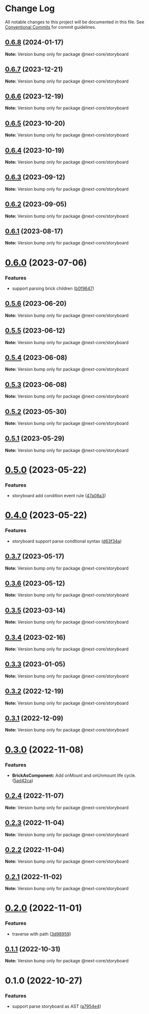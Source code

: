 # Change Log

All notable changes to this project will be documented in this file.
See [Conventional Commits](https://conventionalcommits.org) for commit guidelines.

## [0.6.8](https://github.com/easyops-cn/next-core/compare/@next-core/storyboard@0.6.7...@next-core/storyboard@0.6.8) (2024-01-17)

**Note:** Version bump only for package @next-core/storyboard





## [0.6.7](https://github.com/easyops-cn/next-core/compare/@next-core/storyboard@0.6.6...@next-core/storyboard@0.6.7) (2023-12-21)

**Note:** Version bump only for package @next-core/storyboard





## [0.6.6](https://github.com/easyops-cn/next-core/compare/@next-core/storyboard@0.6.5...@next-core/storyboard@0.6.6) (2023-12-19)

**Note:** Version bump only for package @next-core/storyboard





## [0.6.5](https://github.com/easyops-cn/next-core/compare/@next-core/storyboard@0.6.4...@next-core/storyboard@0.6.5) (2023-10-20)

**Note:** Version bump only for package @next-core/storyboard





## [0.6.4](https://github.com/easyops-cn/next-core/compare/@next-core/storyboard@0.6.3...@next-core/storyboard@0.6.4) (2023-10-19)

**Note:** Version bump only for package @next-core/storyboard

## [0.6.3](https://github.com/easyops-cn/next-core/compare/@next-core/storyboard@0.6.2...@next-core/storyboard@0.6.3) (2023-09-12)

**Note:** Version bump only for package @next-core/storyboard

## [0.6.2](https://github.com/easyops-cn/next-core/compare/@next-core/storyboard@0.6.1...@next-core/storyboard@0.6.2) (2023-09-05)

**Note:** Version bump only for package @next-core/storyboard

## [0.6.1](https://github.com/easyops-cn/next-core/compare/@next-core/storyboard@0.6.0...@next-core/storyboard@0.6.1) (2023-08-17)

**Note:** Version bump only for package @next-core/storyboard

# [0.6.0](https://github.com/easyops-cn/next-core/compare/@next-core/storyboard@0.5.6...@next-core/storyboard@0.6.0) (2023-07-06)

### Features

- support parsing brick children ([b0f9647](https://github.com/easyops-cn/next-core/commit/b0f964770050c6e703b70a0b095218b8ebfbc1ec))

## [0.5.6](https://github.com/easyops-cn/next-core/compare/@next-core/storyboard@0.5.5...@next-core/storyboard@0.5.6) (2023-06-20)

**Note:** Version bump only for package @next-core/storyboard

## [0.5.5](https://github.com/easyops-cn/next-core/compare/@next-core/storyboard@0.5.4...@next-core/storyboard@0.5.5) (2023-06-12)

**Note:** Version bump only for package @next-core/storyboard

## [0.5.4](https://github.com/easyops-cn/next-core/compare/@next-core/storyboard@0.5.3...@next-core/storyboard@0.5.4) (2023-06-08)

**Note:** Version bump only for package @next-core/storyboard

## [0.5.3](https://github.com/easyops-cn/next-core/compare/@next-core/storyboard@0.5.2...@next-core/storyboard@0.5.3) (2023-06-08)

**Note:** Version bump only for package @next-core/storyboard

## [0.5.2](https://github.com/easyops-cn/next-core/compare/@next-core/storyboard@0.5.1...@next-core/storyboard@0.5.2) (2023-05-30)

**Note:** Version bump only for package @next-core/storyboard

## [0.5.1](https://github.com/easyops-cn/next-core/compare/@next-core/storyboard@0.5.0...@next-core/storyboard@0.5.1) (2023-05-29)

**Note:** Version bump only for package @next-core/storyboard

# [0.5.0](https://github.com/easyops-cn/next-core/compare/@next-core/storyboard@0.4.0...@next-core/storyboard@0.5.0) (2023-05-22)

### Features

- storyboard add condition event rule ([47a08a3](https://github.com/easyops-cn/next-core/commit/47a08a33bbabc9da2a8c7b18df0072ccec516dd1))

# [0.4.0](https://github.com/easyops-cn/next-core/compare/@next-core/storyboard@0.3.7...@next-core/storyboard@0.4.0) (2023-05-22)

### Features

- storyboard support parse condtional syntax ([d63f34a](https://github.com/easyops-cn/next-core/commit/d63f34abc439fc01b1b5fae513f72fa37aa044f2))

## [0.3.7](https://github.com/easyops-cn/next-core/compare/@next-core/storyboard@0.3.6...@next-core/storyboard@0.3.7) (2023-05-17)

**Note:** Version bump only for package @next-core/storyboard

## [0.3.6](https://github.com/easyops-cn/next-core/compare/@next-core/storyboard@0.3.5...@next-core/storyboard@0.3.6) (2023-05-12)

**Note:** Version bump only for package @next-core/storyboard

## [0.3.5](https://github.com/easyops-cn/next-core/compare/@next-core/storyboard@0.3.4...@next-core/storyboard@0.3.5) (2023-03-14)

**Note:** Version bump only for package @next-core/storyboard

## [0.3.4](https://github.com/easyops-cn/next-core/compare/@next-core/storyboard@0.3.3...@next-core/storyboard@0.3.4) (2023-02-16)

**Note:** Version bump only for package @next-core/storyboard

## [0.3.3](https://github.com/easyops-cn/next-core/compare/@next-core/storyboard@0.3.2...@next-core/storyboard@0.3.3) (2023-01-05)

**Note:** Version bump only for package @next-core/storyboard

## [0.3.2](https://github.com/easyops-cn/next-core/compare/@next-core/storyboard@0.3.1...@next-core/storyboard@0.3.2) (2022-12-19)

**Note:** Version bump only for package @next-core/storyboard

## [0.3.1](https://github.com/easyops-cn/next-core/compare/@next-core/storyboard@0.3.0...@next-core/storyboard@0.3.1) (2022-12-09)

**Note:** Version bump only for package @next-core/storyboard

# [0.3.0](https://github.com/easyops-cn/next-core/compare/@next-core/storyboard@0.2.4...@next-core/storyboard@0.3.0) (2022-11-08)

### Features

- **BrickAsComponent:** Add onMount and onUnmount life cycle. ([5ad42ca](https://github.com/easyops-cn/next-core/commit/5ad42ca71cb2b6c758715178eac9ec6eb6672a4d))

## [0.2.4](https://github.com/easyops-cn/next-core/compare/@next-core/storyboard@0.2.3...@next-core/storyboard@0.2.4) (2022-11-07)

**Note:** Version bump only for package @next-core/storyboard

## [0.2.3](https://github.com/easyops-cn/next-core/compare/@next-core/storyboard@0.2.2...@next-core/storyboard@0.2.3) (2022-11-04)

**Note:** Version bump only for package @next-core/storyboard

## [0.2.2](https://github.com/easyops-cn/next-core/compare/@next-core/storyboard@0.2.1...@next-core/storyboard@0.2.2) (2022-11-04)

**Note:** Version bump only for package @next-core/storyboard

## [0.2.1](https://github.com/easyops-cn/next-core/compare/@next-core/storyboard@0.2.0...@next-core/storyboard@0.2.1) (2022-11-02)

**Note:** Version bump only for package @next-core/storyboard

# [0.2.0](https://github.com/easyops-cn/next-core/compare/@next-core/storyboard@0.1.1...@next-core/storyboard@0.2.0) (2022-11-01)

### Features

- traverse with path ([3d98959](https://github.com/easyops-cn/next-core/commit/3d989591bf201cb41c33562b47cdd58986028554))

## [0.1.1](https://github.com/easyops-cn/next-core/compare/@next-core/storyboard@0.1.0...@next-core/storyboard@0.1.1) (2022-10-31)

**Note:** Version bump only for package @next-core/storyboard

# 0.1.0 (2022-10-27)

### Features

- support parse storyboard as AST ([a7954e4](https://github.com/easyops-cn/next-core/commit/a7954e462c7ffeabf49e1f121b6b1702375c23bb))
